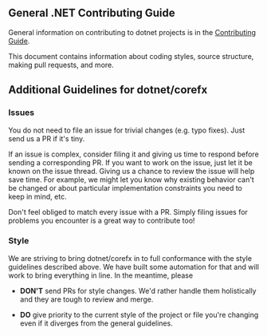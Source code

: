 ## General .NET Contributing Guide
General information on contributing to dotnet projects is in the [Contributing Guide]. 

This document contains information about coding styles, source structure, making
pull requests, and more.

[Contributing Guide]: https://github.com/Microsoft/dotnet/blob/master/CONTRIBUTING.md

## Additional Guidelines for dotnet/corefx

### Issues
You do not need to file an issue for trivial changes (e.g. typo fixes). Just send us
a PR if it's tiny.

If an issue is complex, consider filing it and giving us time to respond before sending a
corresponding PR. If you want to work on the issue, just let it be known on the issue thread. Giving
us a chance to review the issue will help save time. For example, we might let you know why existing
behavior can't be changed or about particular implementation constraints you need to keep in mind, etc.

Don't feel obliged to match every issue with a PR. Simply filing issues for problems you
encounter is a great way to contribute too! 

### Style
We are striving to bring dotnet/corefx in to full conformance with the style guidelines
described above. We have built some automation for that and will work to bring everything
in line. In the meantime, please

* **DON'T** send PRs for style changes. We'd rather handle them holistically and they are tough
to review and merge.

* **DO** give priority to the current style of the project or file you're changing even if it
diverges from the general guidelines.
